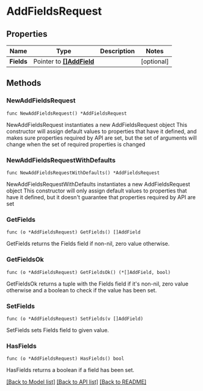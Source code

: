 # AddFieldsRequest

## Properties

Name | Type | Description | Notes
------------ | ------------- | ------------- | -------------
**Fields** | Pointer to [**[]AddField**](AddField.md) |  | [optional] 

## Methods

### NewAddFieldsRequest

`func NewAddFieldsRequest() *AddFieldsRequest`

NewAddFieldsRequest instantiates a new AddFieldsRequest object
This constructor will assign default values to properties that have it defined,
and makes sure properties required by API are set, but the set of arguments
will change when the set of required properties is changed

### NewAddFieldsRequestWithDefaults

`func NewAddFieldsRequestWithDefaults() *AddFieldsRequest`

NewAddFieldsRequestWithDefaults instantiates a new AddFieldsRequest object
This constructor will only assign default values to properties that have it defined,
but it doesn't guarantee that properties required by API are set

### GetFields

`func (o *AddFieldsRequest) GetFields() []AddField`

GetFields returns the Fields field if non-nil, zero value otherwise.

### GetFieldsOk

`func (o *AddFieldsRequest) GetFieldsOk() (*[]AddField, bool)`

GetFieldsOk returns a tuple with the Fields field if it's non-nil, zero value otherwise
and a boolean to check if the value has been set.

### SetFields

`func (o *AddFieldsRequest) SetFields(v []AddField)`

SetFields sets Fields field to given value.

### HasFields

`func (o *AddFieldsRequest) HasFields() bool`

HasFields returns a boolean if a field has been set.


[[Back to Model list]](../README.md#documentation-for-models) [[Back to API list]](../README.md#documentation-for-api-endpoints) [[Back to README]](../README.md)


